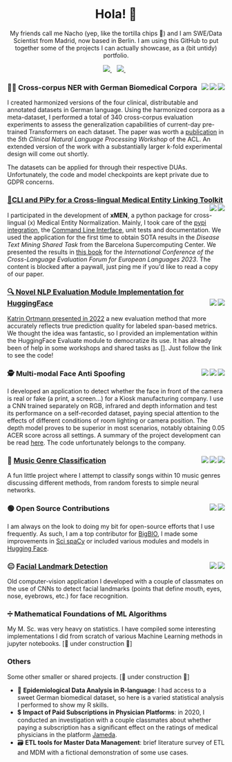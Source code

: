 <h1 align='center'>
  Hola! 👋
</h1>

<p align='center'>
  My friends call me Nacho (yep, like the tortilla chips 🌮) and I am SWE/Data Scientist from Madrid, now based in Berlin. I am using this GitHub to put together some of the projects I can actually showcase, as a (bit untidy) portfolio.
</p>

<p align='center'>
  
  <a href="https://www.linkedin.com/in/illorca/">
    <img src="https://img.shields.io/badge/linkedin-%230077B5.svg?&style=for-the-badge&logo=linkedin&logoColor=white" />
  </a>&nbsp;&nbsp;
  <a href="mailto:nacho_llorca@outlook.com">
    <img src="https://img.shields.io/badge/Gmail-D14836?style=for-the-badge&logo=gmail&logoColor=white" />        
  </a>&nbsp;&nbsp;
  
</p>

### 👩‍⚕️ Cross-corpus NER with German Biomedical Corpora <img align="right" src="https://tinyurl.com/2p9ft7xf"/> <img align="right" src="https://img.shields.io/badge/torch-EE4C2C?style=for-the-badge&logo=pytorch&logoColor=white"/> <img align="right" src="https://img.shields.io/badge/W&B-FFBE00?style=for-the-badge&logo=WeightsAndBiases&logoColor=white" />
I created harmonized versions of the four clinical, distributable and annotated datasets in German language. Using the harmonized corpora as a meta-dataset, I performed a total of 340 cross-corpus evaluation experiments to assess the generalization capabilities of current-day pre-trained Transformers on each dataset. The paper was worth a [publication](https://aclanthology.org/2023.clinicalnlp-1.23/) in the _5th Clinical Natural Language Processing Workshop_ of the ACL. An extended version of the work with a substantially larger k-fold experimental design will come out shortly. 

The datasets can be applied for through their respective DUAs. Unfortunately, the code and model checkpoints are kept private due to GDPR concerns. 

### [📱CLI and PiPy for a Cross-lingual Medical Entity Linking Toolkit](https://github.com/hpi-dhc/xmen) <img align="right" src="https://img.shields.io/badge/pypi-3775A9?style=for-the-badge&logo=pypi&logoColor=white" /> <img align="right" src="https://img.shields.io/badge/Shell_Script-121011?style=for-the-badge&logo=gnu-bash&logoColor=white" />
I participated in the development of __xMEN__, a python package for cross-lingual (x) Medical Entity Normalization. Mainly, I took care of the [pypi integration](https://pypi.org/project/xmen/), the [Command Line Interface](https://github.com/hpi-dhc/xmen/tree/main/xmen/cli), unit tests and documentation. We used the application for the first time to obtain SOTA results in the _Disease Text Mining Shared Task_ from the Barcelona Supercomputing Center. We presented the results in [this book](https://link.springer.com/chapter/10.1007/978-3-031-42448-9_12#citeas) for the _International Conference of the Cross-Language Evaluation Forum for European Languages 2023_. The content is blocked after a paywall, just ping me if you'd like to read a copy of our paper.

### [🔍 Novel NLP Evaluation Module Implementation for HuggingFace](https://huggingface.co/spaces/hpi-dhc/FairEval/tree/main) <img align="right" src="https://tinyurl.com/2p9ft7xf"/> <img align="right" src="https://img.shields.io/badge/Python-FFD43B?style=for-the-badge&logo=python&logoColor=blue" />
[Katrin Ortmann presented in 2022](https://aclanthology.org/2022.lrec-1.150) a new evaluation method that more accurately reflects true prediction quality for labeled span-based metrics. We thought the idea was fantastic, so I provided an implementation within the HuggingFace Evaluate module to democratize its use. It has already been of help in some workshops and shared tasks as []. Just follow the link to see the code!
 
### 🕵️ Multi-modal Face Anti Spoofing <img align="right" src="https://img.shields.io/badge/OpenCV-27338e?style=for-the-badge&logo=OpenCV&logoColor=white" /> <img align="right" src="https://img.shields.io/badge/Numpy-777BB4?style=for-the-badge&logo=numpy&logoColor=white" /> <img align="right" src="https://img.shields.io/badge/PyTorch-EE4C2C?style=for-the-badge&logo=pytorch&logoColor=white" />
I developed an application to detect whether the face in front of the camera is real or fake (a print, a screen...) for a Kiosk manufacturing company. I use a CNN trained separately on RGB, infrared and depth information and test its performance on a self-recorded dataset, paying special attention to the effects of different conditions of room lighting or camera position. The depth model proves to be superior in most scenarios, notably obtaining 0.05 ACER score across all settings. A summary of the project development can be read [here](https://drive.google.com/file/d/1d7eMCKSXbZ7GW82jbXNbqPdGC_p_TZWj/view?usp=sharing). The code unfortunately belongs to the company.

### 🎻 [Music Genre Classification](https://github.com/nachollorca/musicator) <img align="right" src="https://img.shields.io/badge/Streamlit-FF4B4B?style=for-the-badge&logo=Streamlit&logoColor=white" /> <img align="right" src="https://img.shields.io/badge/Keras-FF0000?style=for-the-badge&logo=keras&logoColor=white" /> <img align="right" src="https://img.shields.io/badge/Pandas-2C2D72?style=for-the-badge&logo=pandas&logoColor=white" />
A fun little project where I attempt to classify songs within 10 music genres discussing different methods, from random forests to simple neural networks. 

### 🟢 Open Source Contributions <img align="right" src="https://tinyurl.com/2p9ft7xf"/> <img align="right" src="https://img.shields.io/badge/GitHub-100000?style=for-the-badge&logo=github&logoColor=white"/>
I am always on the look to doing my bit for open-source efforts that I use frequently. As such, I am a top contributor for [BigBIO](https://github.com/bigscience-workshop/biomedical/graphs/contributors), I made some improvements in [Sci spaCy](https://github.com/allenai/scispacy/pull/478) or included various modules and models in [Hugging Face](https://huggingface.co/hpi-dhc).

### 😐 [Facial Landmark Detection](https://github.com/nachollorca/facial-landmark-detection/) <img align="right" src="https://img.shields.io/badge/OpenCV-27338e?style=for-the-badge&logo=OpenCV&logoColor=white" /> <img align="right" src="https://img.shields.io/badge/Jupyter-F37626.svg?&style=for-the-badge&logo=Jupyter&logoColor=white" />
Old computer-vision application I developed with a couple of classmates on the use of CNNs to detect facial landmarks (points that define mouth, eyes, nose, eyebrows, etc.) for face recognition.

### ➗ Mathematical Foundations of ML Algorithms 
My M. Sc. was very heavy on statistics. I have compiled some interesting implementations I did from scratch of various Machine Learning methods in jupyter notebooks. 
[🚧 under construction 🚧]

### Others 
Some other smaller or shared projects. [🚧 under construction 🚧]
- 🦠 __Epidemiological Data Analysis in R-language__: I had access to a sweet German biomedical dataset, so here is a varied statistical analysis I performed to show my R skills.
- 💲 __Impact of Paid Subscriptions in Physician Platforms__: in 2020, I conducted an investigation with a couple classmates about whether paying a subscription has a significant effect on the ratings of medical physicians in the platform [Jameda](https://www.jameda.de/). 
- 🗃️ __ETL tools for Master Data Management__: brief literature survey of ETL and MDM with a fictional demonstration of some use cases.
